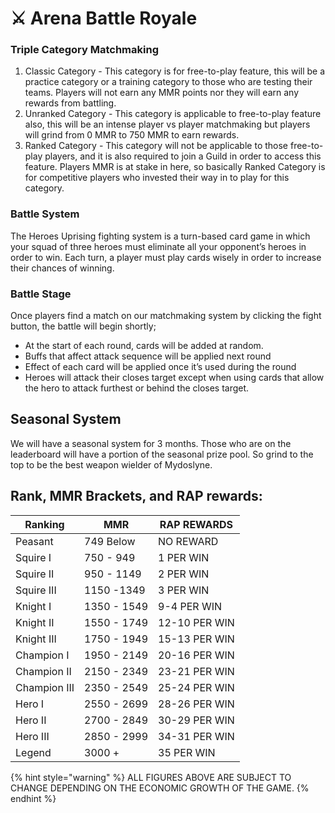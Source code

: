 # ⚔ Arena Battle Royale

### Triple Category Matchmaking

1. Classic Category - This category is for free-to-play feature, this will be a practice category or a training category to those who are testing their teams. Players will not earn any MMR points nor they will earn any rewards from battling.
2. Unranked Category - This category is applicable to free-to-play feature also, this will be an intense player vs player matchmaking but players will grind from 0 MMR to 750 MMR to earn rewards.
3. Ranked Category - This category will not be applicable to those free-to-play players, and it is also required to join a Guild in order to access this feature. Players MMR is at stake in here, so basically Ranked Category is for competitive players who invested their way in to play for this category.

### Battle System

The Heroes Uprising fighting system is a turn-based card game in which your squad of three heroes must eliminate all your opponent’s heroes in order to win. Each turn, a player must play cards wisely in order to increase their chances of winning.

### Battle Stage

Once players find a match on our matchmaking system by clicking the fight button, the battle will begin shortly;

* At the start of each round, cards will be added at random.&#x20;
* Buffs that affect attack sequence will be applied next round&#x20;
* Effect of each card will be applied once it’s used during the round&#x20;
* Heroes will attack their closes target except when using cards that allow the hero to attack furthest or behind the closes target.

## Seasonal System

We will have a seasonal system for 3 months. Those who are on the leaderboard will have a portion of the seasonal prize pool. So grind to the top to be the best weapon wielder of Mydoslyne.

## Rank, MMR Brackets, and RAP rewards:

| Ranking      | MMR         | RAP REWARDS   |
| ------------ | ----------- | ------------- |
| Peasant      | 749 Below   | NO REWARD     |
| Squire I     | 750 - 949   | 1 PER WIN     |
| Squire II    | 950 - 1149  | 2 PER WIN     |
| Squire III   | 1150 -1349  | 3 PER WIN     |
| Knight I     | 1350 - 1549 | 9-4 PER WIN   |
| Knight II    | 1550 - 1749 | 12-10 PER WIN |
| Knight III   | 1750 - 1949 | 15-13 PER WIN |
| Champion I   | 1950 - 2149 | 20-16 PER WIN |
| Champion II  | 2150 - 2349 | 23-21 PER WIN |
| Champion III | 2350 - 2549 | 25-24 PER WIN |
| Hero I       | 2550 - 2699 | 28-26 PER WIN |
| Hero II      | 2700 - 2849 | 30-29 PER WIN |
| Hero III     | 2850 - 2999 | 34-31 PER WIN |
| Legend       | 3000 +      | 35 PER WIN    |

{% hint style="warning" %}
ALL FIGURES ABOVE ARE SUBJECT TO CHANGE DEPENDING ON THE ECONOMIC GROWTH OF THE GAME.
{% endhint %}
